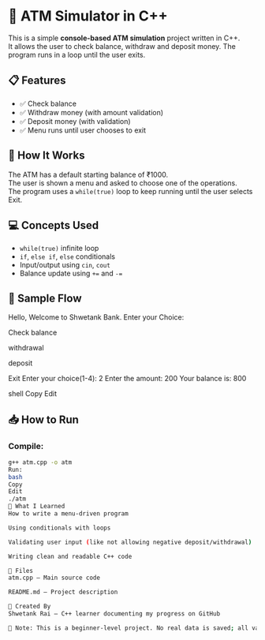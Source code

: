 # 🏦 ATM Simulator in C++

This is a simple **console-based ATM simulation** project written in C++.  
It allows the user to check balance, withdraw and deposit money. The program runs in a loop until the user exits.

## 📋 Features

- ✅ Check balance  
- ✅ Withdraw money (with amount validation)  
- ✅ Deposit money (with validation)  
- ✅ Menu runs until user chooses to exit

## 🚀 How It Works

The ATM has a default starting balance of ₹1000.  
The user is shown a menu and asked to choose one of the operations.  
The program uses a `while(true)` loop to keep running until the user selects Exit.

## 💻 Concepts Used

- `while(true)` infinite loop  
- `if`, `else if`, `else` conditionals  
- Input/output using `cin`, `cout`  
- Balance update using `+=` and `-=`

## 🧪 Sample Flow

Hello, Welcome to Shwetank Bank.
Enter your Choice:

Check balance

withdrawal

deposit

Exit
Enter your choice(1-4): 2
Enter the amount:
200
Your balance is: 800

shell
Copy
Edit

## 📥 How to Run

### Compile:
```bash
g++ atm.cpp -o atm
Run:
bash
Copy
Edit
./atm
🧠 What I Learned
How to write a menu-driven program

Using conditionals with loops

Validating user input (like not allowing negative deposit/withdrawal)

Writing clean and readable C++ code

📂 Files
atm.cpp — Main source code

README.md — Project description

👤 Created By
Shwetank Rai — C++ learner documenting my progress on GitHub

🚨 Note: This is a beginner-level project. No real data is saved; all values reset when you restart the program.